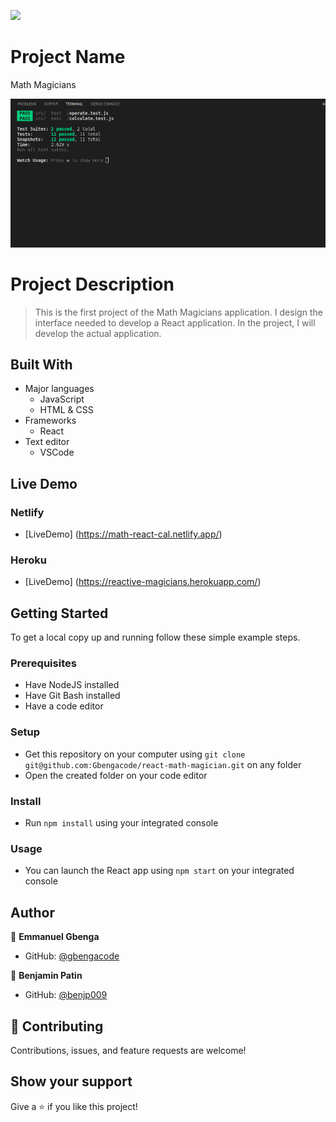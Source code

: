 ![](https://img.shields.io/badge/Microverse-blueviolet)

# Project Name

Math Magicians

![screenshot](./test.png)

# Project Description

> This is the first project of the Math Magicians application. I design the interface needed to develop a React application. In the project,  I will develop the actual application.

## Built With

- Major languages
    - JavaScript
    - HTML & CSS
- Frameworks
    - React
- Text editor
    - VSCode

## Live Demo
### Netlify
- [LiveDemo]  (https://math-react-cal.netlify.app/)

### Heroku
- [LiveDemo] (https://reactive-magicians.herokuapp.com/)
## Getting Started


To get a local copy up and running follow these simple example steps.

### Prerequisites

- Have NodeJS installed
- Have Git Bash installed
- Have a code editor

### Setup

- Get this repository on your computer using ```git clone git@github.com:Gbengacode/react-math-magician.git``` on any folder
- Open the created folder on your code editor

### Install

- Run ```npm install``` using your integrated console

### Usage

- You can launch the React app using ```npm start``` on your integrated console

## Author

👤 **Emmanuel Gbenga**

- GitHub: [@gbengacode](https://github.com/gbengacode)


👤 **Benjamin Patin**

- GitHub: [@benjp009](https://github.com/benjp009)


## 🤝 Contributing
Contributions, issues, and feature requests are welcome!

## Show your support

Give a ⭐️ if you like this project!

